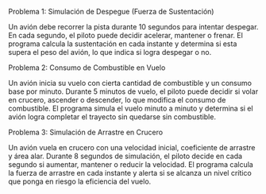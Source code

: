 Problema 1: Simulación de Despegue (Fuerza de Sustentación)

Un avión debe recorrer la pista durante 10 segundos para intentar despegar.
En cada segundo, el piloto puede decidir acelerar, mantener o frenar.
El programa calcula la sustentación en cada instante y determina si esta supera el peso del avión, lo que indica si logra despegar o no.

Problema 2: Consumo de Combustible en Vuelo

Un avión inicia su vuelo con cierta cantidad de combustible y un consumo base por minuto.
Durante 5 minutos de vuelo, el piloto puede decidir si volar en crucero, ascender o descender, lo que modifica el consumo de combustible.
El programa simula el vuelo minuto a minuto y determina si el avión logra completar el trayecto sin quedarse sin combustible.

Problema 3: Simulación de Arrastre en Crucero

Un avión vuela en crucero con una velocidad inicial, coeficiente de arrastre y área alar.
Durante 8 segundos de simulación, el piloto decide en cada segundo si aumentar, mantener o reducir la velocidad.
El programa calcula la fuerza de arrastre en cada instante y alerta si se alcanza un nivel crítico que ponga en riesgo la eficiencia del vuelo.
